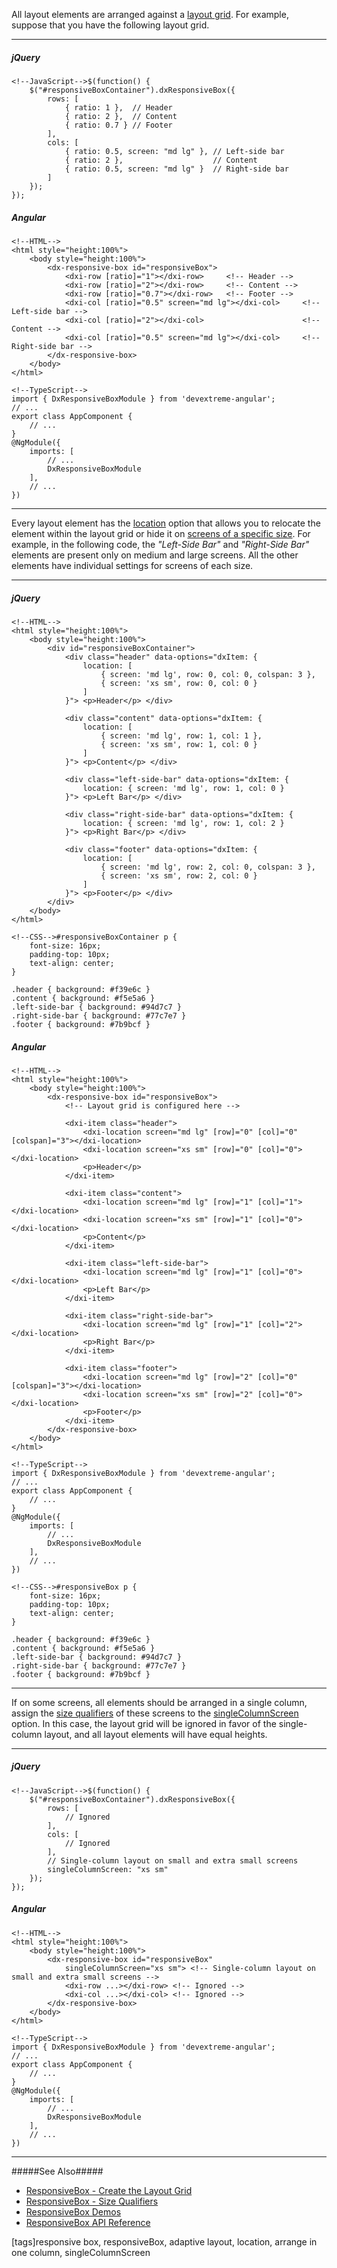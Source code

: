 All layout elements are arranged against a [layout grid](/concepts/05%20Widgets/ResponsiveBox/10%20Create%20the%20Layout%20Grid.md '/Documentation/Guide/Widgets/ResponsiveBox/Create_the_Layout_Grid/'). For example, suppose that you have the following layout grid.

---
##### jQuery

    <!--JavaScript-->$(function() {
        $("#responsiveBoxContainer").dxResponsiveBox({
            rows: [
                { ratio: 1 },  // Header
                { ratio: 2 },  // Content
                { ratio: 0.7 } // Footer
            ],
            cols: [
                { ratio: 0.5, screen: "md lg" }, // Left-side bar
                { ratio: 2 },                    // Content
                { ratio: 0.5, screen: "md lg" }  // Right-side bar
            ]
        });
    });

##### Angular

    <!--HTML-->
    <html style="height:100%">
        <body style="height:100%">
            <dx-responsive-box id="responsiveBox">
                <dxi-row [ratio]="1"></dxi-row>     <!-- Header -->
                <dxi-row [ratio]="2"></dxi-row>     <!-- Content -->
                <dxi-row [ratio]="0.7"></dxi-row>   <!-- Footer -->
                <dxi-col [ratio]="0.5" screen="md lg"></dxi-col>     <!-- Left-side bar -->
                <dxi-col [ratio]="2"></dxi-col>                      <!-- Content -->
                <dxi-col [ratio]="0.5" screen="md lg"></dxi-col>     <!-- Right-side bar -->
            </dx-responsive-box>
        </body>
    </html>

    <!--TypeScript-->
    import { DxResponsiveBoxModule } from 'devextreme-angular';
    // ...
    export class AppComponent {
        // ...
    }
    @NgModule({
        imports: [
            // ...
            DxResponsiveBoxModule
        ],
        // ...
    })

---

Every layout element has the [location](/api-reference/10%20UI%20Widgets/dxResponsiveBox/5%20Default%20Item%20Template/location '/Documentation/ApiReference/UI_Widgets/dxResponsiveBox/Default_Item_Template/location/') option that allows you to relocate the element within the layout grid or hide it on [screens of a specific size](/concepts/05%20Widgets/ResponsiveBox/05%20Size%20Qualifiers.md '/Documentation/Guide/Widgets/ResponsiveBox/Size_Qualifiers/'). For example, in the following code, the *"Left-Side Bar"* and *"Right-Side Bar"* elements are present only on medium and large screens. All the other elements have individual settings for screens of each size.

---
##### jQuery

    <!--HTML-->
    <html style="height:100%">
        <body style="height:100%">
            <div id="responsiveBoxContainer">
                <div class="header" data-options="dxItem: {
                    location: [
                        { screen: 'md lg', row: 0, col: 0, colspan: 3 },
                        { screen: 'xs sm', row: 0, col: 0 }
                    ]
                }"> <p>Header</p> </div>

                <div class="content" data-options="dxItem: {
                    location: [
                        { screen: 'md lg', row: 1, col: 1 },
                        { screen: 'xs sm', row: 1, col: 0 }
                    ]
                }"> <p>Content</p> </div>

                <div class="left-side-bar" data-options="dxItem: {
                    location: { screen: 'md lg', row: 1, col: 0 }
                }"> <p>Left Bar</p> </div>

                <div class="right-side-bar" data-options="dxItem: {
                    location: { screen: 'md lg', row: 1, col: 2 }
                }"> <p>Right Bar</p> </div>

                <div class="footer" data-options="dxItem: {
                    location: [
                        { screen: 'md lg', row: 2, col: 0, colspan: 3 },
                        { screen: 'xs sm', row: 2, col: 0 }
                    ]
                }"> <p>Footer</p> </div>
            </div>
        </body>
    </html>

    <!--CSS-->#responsiveBoxContainer p {
        font-size: 16px;
        padding-top: 10px;
        text-align: center;
    }

    .header { background: #f39e6c }
    .content { background: #f5e5a6 }
    .left-side-bar { background: #94d7c7 }
    .right-side-bar { background: #77c7e7 }
    .footer { background: #7b9bcf }

##### Angular

    <!--HTML-->
    <html style="height:100%">
        <body style="height:100%">
            <dx-responsive-box id="responsiveBox">
                <!-- Layout grid is configured here -->
                
                <dxi-item class="header">
                    <dxi-location screen="md lg" [row]="0" [col]="0" [colspan]="3"></dxi-location>
                    <dxi-location screen="xs sm" [row]="0" [col]="0"></dxi-location>
                    <p>Header</p>
                </dxi-item>
                
                <dxi-item class="content">
                    <dxi-location screen="md lg" [row]="1" [col]="1"></dxi-location>
                    <dxi-location screen="xs sm" [row]="1" [col]="0"></dxi-location>
                    <p>Content</p>
                </dxi-item>
                
                <dxi-item class="left-side-bar">
                    <dxi-location screen="md lg" [row]="1" [col]="0"></dxi-location>
                    <p>Left Bar</p>
                </dxi-item>
                
                <dxi-item class="right-side-bar">
                    <dxi-location screen="md lg" [row]="1" [col]="2"></dxi-location>
                    <p>Right Bar</p>
                </dxi-item>
                
                <dxi-item class="footer">
                    <dxi-location screen="md lg" [row]="2" [col]="0" [colspan]="3"></dxi-location>
                    <dxi-location screen="xs sm" [row]="2" [col]="0"></dxi-location>
                    <p>Footer</p>
                </dxi-item>
            </dx-responsive-box>
        </body>
    </html>

    <!--TypeScript-->
    import { DxResponsiveBoxModule } from 'devextreme-angular';
    // ...
    export class AppComponent {
        // ...
    }
    @NgModule({
        imports: [
            // ...
            DxResponsiveBoxModule
        ],
        // ...
    })

    <!--CSS-->#responsiveBox p {
        font-size: 16px;
        padding-top: 10px;
        text-align: center;
    }

    .header { background: #f39e6c }
    .content { background: #f5e5a6 }
    .left-side-bar { background: #94d7c7 }
    .right-side-bar { background: #77c7e7 }
    .footer { background: #7b9bcf }

---

If on some screens, all elements should be arranged in a single column, assign the [size qualifiers](/concepts/05%20Widgets/ResponsiveBox/05%20Size%20Qualifiers.md '/Documentation/Guide/Widgets/ResponsiveBox/Size_Qualifiers/') of these screens to the [singleColumnScreen](/api-reference/10%20UI%20Widgets/dxResponsiveBox/1%20Configuration/singleColumnScreen.md '/Documentation/ApiReference/UI_Widgets/dxResponsiveBox/Configuration/#singleColumnScreen') option. In this case, the layout grid will be ignored in favor of the single-column layout, and all layout elements will have equal heights.

---
##### jQuery

    <!--JavaScript-->$(function() {
        $("#responsiveBoxContainer").dxResponsiveBox({
            rows: [
                // Ignored
            ],
            cols: [
                // Ignored
            ],
            // Single-column layout on small and extra small screens
            singleColumnScreen: "xs sm"
        });
    });

##### Angular

    <!--HTML-->
    <html style="height:100%">
        <body style="height:100%">
            <dx-responsive-box id="responsiveBox"
                singleColumnScreen="xs sm"> <!-- Single-column layout on small and extra small screens -->
                <dxi-row ...></dxi-row> <!-- Ignored -->
                <dxi-col ...></dxi-col> <!-- Ignored -->
            </dx-responsive-box>
        </body>
    </html>

    <!--TypeScript-->
    import { DxResponsiveBoxModule } from 'devextreme-angular';
    // ...
    export class AppComponent {
        // ...
    }
    @NgModule({
        imports: [
            // ...
            DxResponsiveBoxModule
        ],
        // ...
    })

---

#####See Also#####
- [ResponsiveBox - Create the Layout Grid](/concepts/05%20Widgets/ResponsiveBox/10%20Create%20the%20Layout%20Grid.md '/Documentation/Guide/Widgets/ResponsiveBox/Create_the_Layout_Grid/')
- [ResponsiveBox - Size Qualifiers](/concepts/05%20Widgets/ResponsiveBox/05%20Size%20Qualifiers.md '/Documentation/Guide/Widgets/ResponsiveBox/Size_Qualifiers/')
- [ResponsiveBox Demos](https://js.devexpress.com/Demos/WidgetsGallery/#demo/forms_and_multi-purpose-responsive_box-overview/tablet-landscape)
- [ResponsiveBox API Reference](/api-reference/10%20UI%20Widgets/dxResponsiveBox '/Documentation/ApiReference/UI_Widgets/dxResponsiveBox/')

[tags]responsive box, responsiveBox, adaptive layout, location, arrange in one column, singleColumnScreen